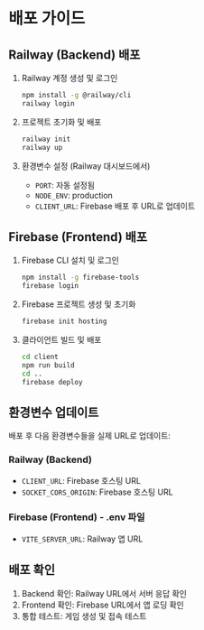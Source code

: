 # 배포 가이드

## Railway (Backend) 배포

1. Railway 계정 생성 및 로그인
   ```bash
   npm install -g @railway/cli
   railway login
   ```

2. 프로젝트 초기화 및 배포
   ```bash
   railway init
   railway up
   ```

3. 환경변수 설정 (Railway 대시보드에서)
   - `PORT`: 자동 설정됨
   - `NODE_ENV`: production
   - `CLIENT_URL`: Firebase 배포 후 URL로 업데이트

## Firebase (Frontend) 배포

1. Firebase CLI 설치 및 로그인
   ```bash
   npm install -g firebase-tools
   firebase login
   ```

2. Firebase 프로젝트 생성 및 초기화
   ```bash
   firebase init hosting
   ```

3. 클라이언트 빌드 및 배포
   ```bash
   cd client
   npm run build
   cd ..
   firebase deploy
   ```

## 환경변수 업데이트

배포 후 다음 환경변수들을 실제 URL로 업데이트:

### Railway (Backend)
- `CLIENT_URL`: Firebase 호스팅 URL
- `SOCKET_CORS_ORIGIN`: Firebase 호스팅 URL

### Firebase (Frontend) - .env 파일
- `VITE_SERVER_URL`: Railway 앱 URL

## 배포 확인

1. Backend 확인: Railway URL에서 서버 응답 확인
2. Frontend 확인: Firebase URL에서 앱 로딩 확인
3. 통합 테스트: 게임 생성 및 접속 테스트